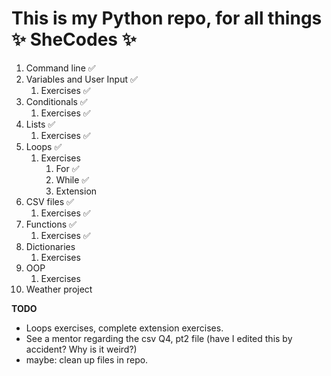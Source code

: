 # This is my Python repo, for all things ✨ SheCodes ✨

1. Command line ✅
2. Variables and User Input ✅
   1. Exercises ✅
3. Conditionals ✅
   1. Exercises ✅
4. Lists ✅
   1. Exercises ✅
5. Loops ✅
   1. Exercises 
      1. For ✅
      2. While ✅
      3. Extension
6. CSV files ✅
   1. Exercises ✅
7. Functions ✅
   1. Exercises ✅
8. Dictionaries
   1. Exercises
9. OOP
   1.  Exercises
10. Weather project

**TODO**
- Loops exercises, complete extension exercises. 
- See a mentor regarding the csv Q4, pt2 file (have I edited this by accident? Why is it weird?)
- maybe: clean up files in repo.
